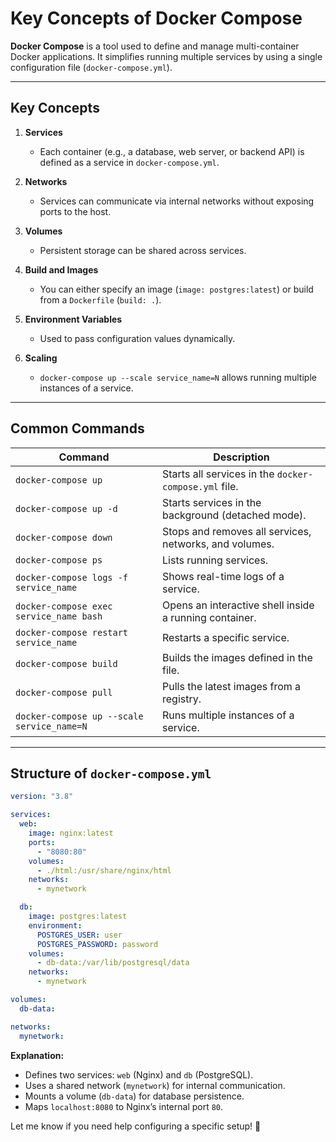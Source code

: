 # Key Concepts of Docker Compose

**Docker Compose** is a tool used to define and manage multi-container Docker applications. It simplifies running multiple services by using a single configuration file (`docker-compose.yml`).  

---

## **Key Concepts**  

1. **Services**  
   - Each container (e.g., a database, web server, or backend API) is defined as a service in `docker-compose.yml`.  

2. **Networks**  
   - Services can communicate via internal networks without exposing ports to the host.  

3. **Volumes**  
   - Persistent storage can be shared across services.  

4. **Build and Images**  
   - You can either specify an image (`image: postgres:latest`) or build from a `Dockerfile` (`build: .`).  

5. **Environment Variables**  
   - Used to pass configuration values dynamically.  

6. **Scaling**  
   - `docker-compose up --scale service_name=N` allows running multiple instances of a service.  

---

## **Common Commands**  

| Command | Description |
|---------|-------------|
| `docker-compose up` | Starts all services in the `docker-compose.yml` file. |
| `docker-compose up -d` | Starts services in the background (detached mode). |
| `docker-compose down` | Stops and removes all services, networks, and volumes. |
| `docker-compose ps` | Lists running services. |
| `docker-compose logs -f service_name` | Shows real-time logs of a service. |
| `docker-compose exec service_name bash` | Opens an interactive shell inside a running container. |
| `docker-compose restart service_name` | Restarts a specific service. |
| `docker-compose build` | Builds the images defined in the file. |
| `docker-compose pull` | Pulls the latest images from a registry. |
| `docker-compose up --scale service_name=N` | Runs multiple instances of a service. |

---

## **Structure of `docker-compose.yml`**  

```yaml
version: "3.8"

services:
  web:
    image: nginx:latest
    ports:
      - "8080:80"
    volumes:
      - ./html:/usr/share/nginx/html
    networks:
      - mynetwork

  db:
    image: postgres:latest
    environment:
      POSTGRES_USER: user
      POSTGRES_PASSWORD: password
    volumes:
      - db-data:/var/lib/postgresql/data
    networks:
      - mynetwork

volumes:
  db-data:

networks:
  mynetwork:
```

**Explanation:**
- Defines two services: `web` (Nginx) and `db` (PostgreSQL).
- Uses a shared network (`mynetwork`) for internal communication.
- Mounts a volume (`db-data`) for database persistence.
- Maps `localhost:8080` to Nginx’s internal port `80`.

Let me know if you need help configuring a specific setup! 🚀